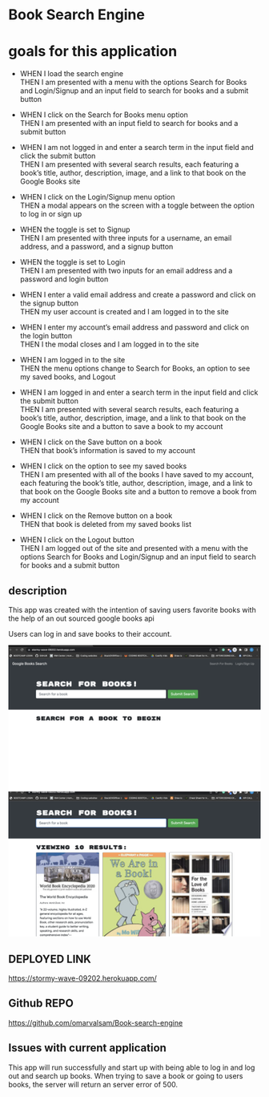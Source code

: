 # Book Search Engine

# goals for this application

- WHEN I load the search engine<br/>
  THEN I am presented with a menu with the options Search for Books and Login/Signup and an input field to search for books and a submit button

- WHEN I click on the Search for Books menu option<br/>
  THEN I am presented with an input field to search for books and a submit button

- WHEN I am not logged in and enter a search term in the input field and click the submit button<br/>
  THEN I am presented with several search results, each featuring a book’s title, author, description, image, and a link to that book on the Google Books site

- WHEN I click on the Login/Signup menu option<br/>
  THEN a modal appears on the screen with a toggle between the option to log in or sign up

- WHEN the toggle is set to Signup<br/>
  THEN I am presented with three inputs for a username, an email address, and a password, and a signup button

- WHEN the toggle is set to Login<br/>
  THEN I am presented with two inputs for an email address and a password and login button

- WHEN I enter a valid email address and create a password and click on the signup button<br/>
  THEN my user account is created and I am logged in to the site

- WHEN I enter my account’s email address and password and click on the login button<br/>
  THEN I the modal closes and I am logged in to the site

- WHEN I am logged in to the site<br/>
  THEN the menu options change to Search for Books, an option to see my saved books, and Logout

- WHEN I am logged in and enter a search term in the input field and click the submit button<br/>
  THEN I am presented with several search results, each featuring a book’s title, author, description, image, and a link to that book on the Google Books site and a button to save a book to my account

- WHEN I click on the Save button on a book<br/>
  THEN that book’s information is saved to my account

- WHEN I click on the option to see my saved books<br/>
  THEN I am presented with all of the books I have saved to my account, each featuring the book’s title, author, description, image, and a link to that book on the Google Books site and a button to remove a book from my account

- WHEN I click on the Remove button on a book<br/>
  THEN that book is deleted from my saved books list

- WHEN I click on the Logout button<br/>
  THEN I am logged out of the site and presented with a menu with the options Search for Books and Login/Signup and an input field to search for books and a submit button

## description

This app was created with the intention of saving users favorite books with the help of an out sourced google books api

Users can log in and save books to their account.

![image](/home-screen.png)
![image](/book-search.png)

## DEPLOYED LINK

https://stormy-wave-09202.herokuapp.com/

## Github REPO

https://github.com/omarvalsam/Book-search-engine

## Issues with current application

This app will run successfully and start up with being able to log in and log out and search up books. When trying to save a book or going to users books, the server will return an server error of 500.
